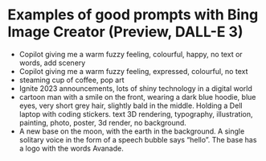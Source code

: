 # Examples of good prompts with Bing Image Creator (Preview, DALL-E 3)

- Copilot giving me a warm fuzzy feeling, colourful, happy, no text or words, add scenery
- Copilot giving me a warm fuzzy feeling, expressed, colourful, no text
- steaming cup of coffee, pop art
- Ignite 2023 announcements, lots of shiny technology in a digital world
- cartoon man with a smile on the front, wearing a dark blue hoodie, blue eyes,  very short grey hair, slightly bald in the middle. Holding a Dell laptop with coding stickers. text 3D rendering, typography, illustration, painting, photo, poster, 3d render, no background. 
- A new base on the moon, with the earth in the background. A single solitary voice in the form of a speech bubble says “hello”. The base has a logo with the words Avanade. 
